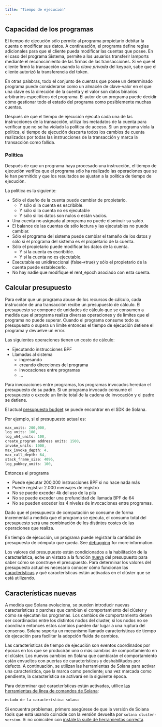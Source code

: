 ```yaml
---
title: "Tiempo de ejecución"
---
```


## Capacidad de los programas

El tiempo de ejecución sólo permite al programa propietario debitar la cuenta o modificar sus datos. A continuación, el programa define reglas adicionales para que el cliente pueda modificar las cuentas que posee. En el caso del programa Sistema, permite a los usuarios transferir lamports mediante el reconocimiento de las firmas de las transacciones. Si ve que el cliente firmó la transacción usando la _clave privada_ del keypair, sabe que el cliente autorizó la transferencia del token.

En otras palabras, todo el conjunto de cuentas que posee un determinado programa puede considerarse como un almacén de clave-valor en el que una clave es la dirección de la cuenta y el valor son datos binarios arbitrarios específicos del programa. El autor de un programa puede decidir cómo gestionar todo el estado del programa como posiblemente muchas cuentas.

Después de que el tiempo de ejecución ejecuta cada una de las instrucciones de la transacción, utiliza los metadatos de la cuenta para verificar que no se ha violado la política de acceso. Si un programa viola la política, el tiempo de ejecución descarta todos los cambios de cuenta realizados por todas las instrucciones de la transacción y marca la transacción como fallida.

### Política

Después de que un programa haya procesado una instrucción, el tiempo de ejecución verifica que el programa sólo ha realizado las operaciones que se le han permitido y que los resultados se ajustan a la política de tiempo de ejecución.

La política es la siguiente:

- Sólo el dueño de la cuenta puede cambiar de propietario.
  - Y sólo si la cuenta es escribible.
  - Y sólo si la cuenta no es ejecutable
  - Y sólo si los datos son nulos o están vacíos.
- Una cuenta no asignada al programa no puede disminuir su saldo.
- El balance de las cuentas de sólo lectura y las ejecutables no puede cambiar.
- Sólo el programa del sistema puede cambiar el tamaño de los datos y sólo si el programa del sistema es el propietario de la cuenta.
- Sólo el propietario puede modificar los datos de la cuenta.
  - Y si la cuenta es escribible.
  - Y si la cuenta no es ejecutable.
- Executable es unidireccional (false->true) y sólo el propietario de la cuenta puede establecerlo.
- No hay nadie que modifique el rent_epoch asociado con esta cuenta.

## Calcular presupuesto

Para evitar que un programa abuse de los recursos de cálculo, cada instrucción de una transacción recibe un presupuesto de cálculo. El presupuesto se compone de unidades de cálculo que se consumen a medida que el programa realiza diversas operaciones y de límites que el programa no puede superar. Cuando el programa consume todo su presupuesto o supera un límite entonces el tiempo de ejecución detiene el programa y devuelve un error.

Las siguientes operaciones tienen un costo de cálculo:

- Ejecutando instrucciones BPF
- Llamadas al sistema
  - ingresando
  - creando direcciones del programa
  - invocaciones entre programas
  - ...

Para invocaciones entre programas, los programas invocados heredan el presupuesto de su padre. Si un programa invocado consume el presupuesto o excede un límite total de la cadena de invocación y el padre se detiene.

El actual [presupuesto budget](https://github.com/solana-labs/solana/blob/d3a3a7548c857f26ec2cb10e270da72d373020ec/sdk/src/process_instruction.rs#L65) se puede encontrar en el SDK de Solana.

Por ejemplo, si el presupuesto actual es:

```rust
max_units: 200,000,
log_units: 100,
log_u64_units: 100,
create_program address units: 1500,
invoke_units: 1000,
max_invoke_depth: 4,
max_call_depth: 64,
stack_frame_size: 4096,
log_pubkey_units: 100,
```

Entonces el programa

- Puede ejecutar 200,000 instrucciones BPF si no hace nada más
- Puede registrar 2.000 mensajes de registro
- No se puede exceder 4k del uso de la pila
- No se puede exceder una profundidad de llamada BPF de 64
- No se pueden exceder los 4 niveles de invocaciones entre programas.

Dado que el presupuesto de computación se consume de forma incremental a medida que el programa se ejecuta, el consumo total del presupuesto será una combinación de los distintos costes de las operaciones que realiza.

En tiempo de ejecución, un programa puede registrar la cantidad de presupuesto de cómputo que queda. See [debugging](developing/on-chain-programs/debugging.md#monitoring-compute-budget-consumption) for more information.

Los valores del presupuesto están condicionados a la habilitación de la característica, eche un vistazo a la función [nueva](https://github.com/solana-labs/solana/blob/d3a3a7548c857f26ec2cb10e270da72d373020ec/sdk/src/process_instruction.rs#L97) del presupuesto para saber cómo se construye el presupuesto. Para determinar los valores del presupuesto actual es necesario conocer cómo funcionan las [características](runtime.md#features) y qué características están activadas en el clúster que se está utilizando.

## Características nuevas

A medida que Solana evoluciona, se pueden introducir nuevas características o parches que cambien el comportamiento del clúster y cómo se ejecutan los programas. Los cambios de comportamiento deben ser coordinados entre los distintos nodos del cluster, si los nodos no se coordinan entonces estos cambios pueden dar lugar a una ruptura del consenso. Solana soporta un mecanismo llamado características de tiempo de ejecución para facilitar la adopción fluida de cambios.

Las características de tiempo de ejecución son eventos coordinados por épocas en los que se producirán uno o más cambios de comportamiento en el clúster. Los nuevos cambios en Solana que cambiarán el comportamiento están envueltos con puertas de características y deshabilitados por defecto. A continuación, se utilizan las herramientas de Solana para activar una característica, que la marca como pendiente; una vez marcada como pendiente, la característica se activará en la siguiente época.

Para determinar qué características están activadas, utilice [las herramientas de línea de comandos de Solana](cli/install-solana-cli-tools.md):

```bash
estado de la característica solana
```

Si encuentra problemas, primero asegúrese de que la versión de Solana tools que está usando coincide con la versión devuelta por `solana cluster-version`. Si no coinciden con [instale la suite de herramientas correcta](cli/install-solana-cli-tools.md).
